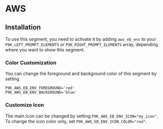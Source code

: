 # AWS

## Installation

To use this segment, you need to activate it by adding `aws_eb_env` to your
`P9K_LEFT_PROMPT_ELEMENTS` or `P9K_RIGHT_PROMPT_ELEMENTS` array, depending
where you want to show this segment.

### Color Customization

You can change the foreground and background color of this segment by setting
```
P9K_AWS_EB_ENV_FOREGROUND='red'
P9K_AWS_EB_ENV_BACKGROUND='blue'
```

### Customize Icon

The main Icon can be changed by setting `P9K_AWS_EB_ENV_ICON="my_icon"`. To change the
icon color only, set `P9K_AWS_EB_ENV_ICON_COLOR="red"`.